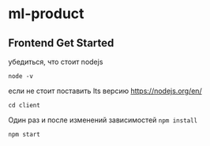 # ml-product

## Frontend Get Started

убедиться, что стоит nodejs 

`node -v` 

если не стоит поставить lts версию https://nodejs.org/en/

`cd client`

Один раз и после изменений зависимостей
`npm install`


`npm start`

